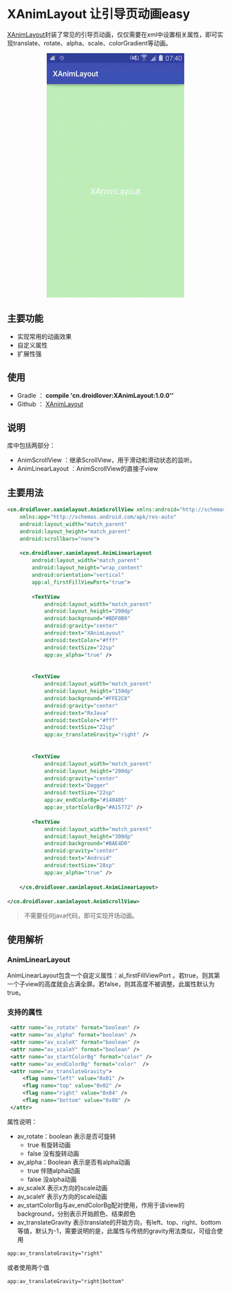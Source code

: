 # XAnimLayout 让引导页动画easy

[XAnimLayout](https://github.com/limedroid/XAnimLayout)封装了常见的引导页动画，仅仅需要在xml中设置相关属性，即可实现translate、rotate、alpha、scale、colorGradient等动画。

<p align="center">
  <img src="/art/xanimlayout.gif" alt="XAnimLayout" />
</p>

## 主要功能

* 实现常用的动画效果
* 自定义属性 
* 扩展性强

## 使用

* Gradle ： **compile 'cn.droidlover:XAnimLayout:1.0.0''**
* Github ： [XAnimLayout](https://github.com/limedroid/XAnimLayout)

## 说明
库中包括两部分：

* AnimScrollView ：继承ScrollView，用于滑动和滑动状态的监听。
* AnimLinearLayout ：AnimScrollView的直接子view

## 主要用法

```xml
<cn.droidlover.xanimlayout.AnimScrollView xmlns:android="http://schemas.android.com/apk/res/android"
    xmlns:app="http://schemas.android.com/apk/res-auto"
    android:layout_width="match_parent"
    android:layout_height="match_parent"
    android:scrollbars="none">

    <cn.droidlover.xanimlayout.AnimLinearLayout
        android:layout_width="match_parent"
        android:layout_height="wrap_content"
        android:orientation="vertical"
        app:al_firstFillViewPort="true">

        <TextView
            android:layout_width="match_parent"
            android:layout_height="200dp"
            android:background="#BDF0B9"
            android:gravity="center"
            android:text="XAnimLayout"
            android:textColor="#fff"
            android:textSize="22sp"
            app:av_alpha="true" />


        <TextView
            android:layout_width="match_parent"
            android:layout_height="150dp"
            android:background="#FFE2C8"
            android:gravity="center"
            android:text="RxJava"
            android:textColor="#fff"
            android:textSize="22sp"
            app:av_translateGravity="right" />


        <TextView
            android:layout_width="match_parent"
            android:layout_height="200dp"
            android:gravity="center"
            android:text="Dagger"
            android:textSize="22sp"
            app:av_endColorBg="#140405"
            app:av_startColorBg="#A15772" />

        <TextView
            android:layout_width="match_parent"
            android:layout_height="300dp"
            android:background="#BAE4D0"
            android:gravity="center"
            android:text="Android"
            android:textSize="28sp"
            app:av_alpha="true" />

    </cn.droidlover.xanimlayout.AnimLinearLayout>

</cn.droidlover.xanimlayout.AnimScrollView>
```

> 不需要任何java代码，即可实现开场动画。

## 使用解析

### AnimLinearLayout 

AnimLinearLayout包含一个自定义属性：al_firstFillViewPort 。若true，则其第一个子view的高度就会占满全屏。若false，则其高度不被调整。此属性默认为true。

### 支持的属性

```xml
 <attr name="av_rotate" format="boolean" />
 <attr name="av_alpha" format="boolean" />
 <attr name="av_scaleX" format="boolean" />
 <attr name="av_scaleY" format="boolean" />
 <attr name="av_startColorBg" format="color" />
 <attr name="av_endColorBg" format="color"  />
 <attr name="av_translateGravity">
     <flag name="left" value="0x01" />
     <flag name="top" value="0x02" />
     <flag name="right" value="0x04" />
     <flag name="bottom" value="0x08" />
 </attr>
```

属性说明：

* av_rotate：boolean 表示是否可旋转
    * true 有旋转动画
    * false 没有旋转动画
* av_alpha：Boolean 表示是否有alpha动画
    * true 伴随alpha动画
    * false 没alpha动画
* av_scaleX 表示x方向的scale动画
* av_scaleY 表示y方向的scale动画
* av_startColorBg与av_endColorBg配对使用，作用于该view的background，分别表示开始颜色、结束颜色
* av_translateGravity 表示translate的开始方向，有left、top、right、bottom等值，默认为-1，需要说明的是，此属性与传统的gravity用法类似，可组合使用

```xml
app:av_translateGravity="right"
```
或者使用两个值
```xml
app:av_translateGravity="right|bottom"
```
















